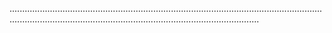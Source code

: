 ...............................................................................................................................................................................................................................
